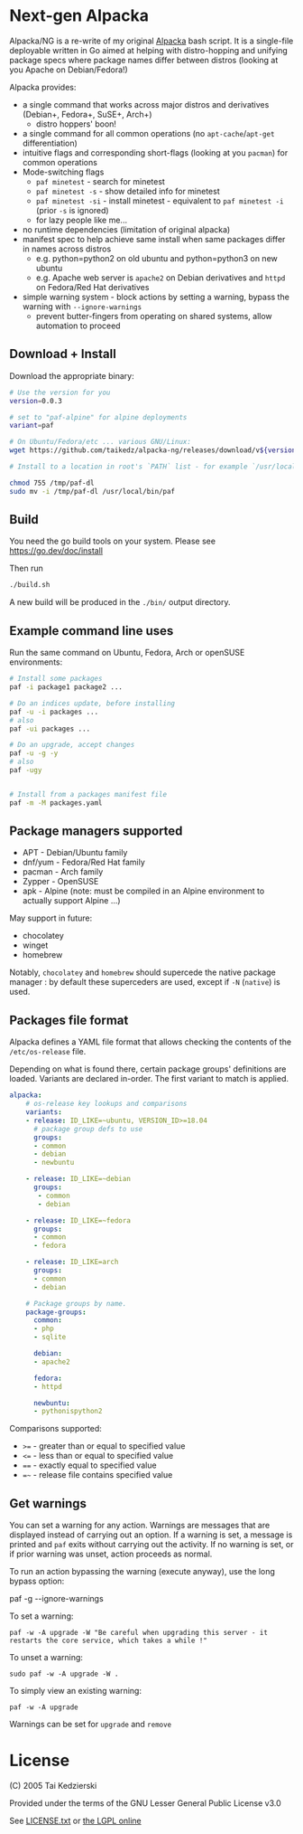 # Next-gen Alpacka

Alpacka/NG is a re-write of my original [Alpacka][alpacka] bash script. It is a single-file deployable written in Go aimed at helping with distro-hopping and unifying package specs where package names differ between distros (looking at you Apache on Debian/Fedora!)

Alpacka provides:

* a single command that works across major distros and derivatives (Debian+, Fedora+, SuSE+, Arch+)
  * distro hoppers' boon!
* a single command for all common operations (no `apt-cache`/`apt-get` differentiation)
* intuitive flags and corresponding short-flags (looking at you `pacman`) for common operations
* Mode-switching flags
  * `paf minetest` - search for minetest
  * `paf minetest -s` - show detailed info for minetest
  * `paf minetest -si` - install minetest - equivalent to `paf minetest -i` (prior `-s` is ignored)
  * for lazy people like me...
* no runtime dependencies (limitation of original alpacka)
* manifest spec to help achieve same install when same packages differ in names across distros
  * e.g. python=python2 on old ubuntu and python=python3 on new ubuntu
  * e.g. Apache web server is `apache2` on Debian derivatives and `httpd` on Fedora/Red Hat derivatives
* simple warning system - block actions by setting a warning, bypass the warning with `--ignore-warnings`
  * prevent butter-fingers from operating on shared systems, allow automation to proceed

[alpacka]: https://gitlab.com/taikedz/alpacka

## Download + Install

Download the appropriate binary:

```sh
# Use the version for you
version=0.0.3

# set to "paf-alpine" for alpine deployments
variant=paf

# On Ubuntu/Fedora/etc ... various GNU/Linux:
wget https://github.com/taikedz/alpacka-ng/releases/download/v${version}/${variant} -O /tmp/paf-dl

# Install to a location in root's `PATH` list - for example `/usr/local/bin`

chmod 755 /tmp/paf-dl
sudo mv -i /tmp/paf-dl /usr/local/bin/paf
```

## Build

You need the go build tools on your system. Please see <https://go.dev/doc/install>

Then run

```sh
./build.sh
```

A new build will be produced in the `./bin/` output directory.

## Example command line uses

Run the same command on Ubuntu, Fedora, Arch or openSUSE environments:

```sh
# Install some packages
paf -i package1 package2 ...

# Do an indices update, before installing
paf -u -i packages ...
# also
paf -ui packages ...

# Do an upgrade, accept changes
paf -u -g -y
# also
paf -ugy


# Install from a packages manifest file
paf -m -M packages.yaml
```

## Package managers supported

* APT - Debian/Ubuntu family
* dnf/yum - Fedora/Red Hat family
* pacman - Arch family
* Zypper - OpenSUSE
* apk - Alpine (note: must be compiled in an Alpine environment to actually support Alpine ...)

May support in future:

* chocolatey
* winget
* homebrew

Notably, `chocolatey` and `homebrew` should supercede the native package manager : by default these superceders are used, except if `-N` (`native`) is used.

## Packages file format

Alpacka defines a YAML file format that allows checking the contents of the `/etc/os-release` file.

Depending on what is found there, certain package groups' definitions are loaded. Variants are declared in-order. The first variant to match is applied.

```yaml
alpacka:
    # os-release key lookups and comparisons
    variants:
    - release: ID_LIKE=~ubuntu, VERSION_ID>=18.04
      # package group defs to use
      groups:
      - common
      - debian
      - newbuntu

    - release: ID_LIKE=~debian
      groups:
       - common
       - debian

    - release: ID_LIKE=~fedora
      groups:
      - common
      - fedora

    - release: ID_LIKE=arch
      groups:
      - common
      - debian

    # Package groups by name.
    package-groups:
      common:
      - php
      - sqlite

      debian:
      - apache2

      fedora:
      - httpd

      newbuntu:
      - pythonispython2
```

Comparisons supported:

* `>=` - greater than or equal to specified value
* `<=` - less than or equal to specified value
* `==` - exactly equal to specified value
* `=~` - release file contains specified value

## Get warnings

You can set a warning for any action. Warnings are messages that are displayed instead of carrying out an option. If a warning is set, a message is printed and `paf` exits without carrying out the activity. If no warning is set, or if prior warning was unset, action proceeds as normal.

To run an action bypassing the warning (execute anyway), use the long bypass option:

  paf -g --ignore-warnings

To set a warning:
    
    paf -w -A upgrade -W "Be careful when upgrading this server - it restarts the core service, which takes a while !"

To unset a warning:

    sudo paf -w -A upgrade -W .

To simply view an existing warning:

    paf -w -A upgrade

Warnings can be set for `upgrade` and `remove`

# License

(C) 2005 Tai Kedzierski

Provided under the terms of the GNU Lesser General Public License v3.0

See [LICENSE.txt](./LICENSE.txt) or [the LGPL online](https://www.gnu.org/licenses/lgpl-3.0.en.html)
